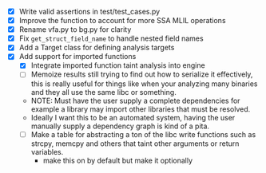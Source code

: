 - [x] Write valid assertions in test/test_cases.py
- [x] Improve the function to account for more SSA MLIL operations
- [x] Rename vfa.py to bg.py for clarity
- [x] Fix `get_struct_field_name` to handle nested field names
- [x] Add a Target class for defining analysis targets
- [X] Add support for imported functions
  - [X] Integrate imported function taint analysis into engine
  - [ ] Memoize results still trying to find out how to serialize it effectively, this is really useful for things like when your analyzing many binaries and they all use the same libc or something.
  - NOTE: Must have the user supply a complete dependencies for example a library may import other libraries that must be resolved.
  - Ideally I want this to be an automated system, having the user manually supply a dependency graph is kind of a pita.
  - [ ] Make a table for abstracting a ton of the libc write functions such as strcpy, memcpy and others that taint other arguments or return variables.
    - make this on by default but make it optionally 